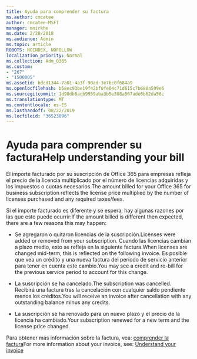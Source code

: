 ```yaml
---
title: Ayuda para comprender su factura
ms.author: cmcatee
author: cmcatee-MSFT
manager: mnirkhe
ms.date: 2/20/2018
ms.audience: Admin
ms.topic: article
ROBOTS: NOINDEX, NOFOLLOW
localization_priority: Normal
ms.collection: Adm_O365
ms.custom:
- "267"
- "1500005"
ms.assetid: bdcd1344-7a01-4a3f-90ad-3e7bc0f684a9
ms.openlocfilehash: b58ec93be19f42bf0fe04c71d615c7b680a599e6
ms.sourcegitcommit: 1d98db8acb9959aba3b5e308a567ade6b62da56c
ms.translationtype: MT
ms.contentlocale: es-ES
ms.lasthandoff: 08/22/2019
ms.locfileid: "36523096"
---
```

# <a name="help-understanding-your-bill"></a><span data-ttu-id="d1af7-102">Ayuda para comprender su factura</span><span class="sxs-lookup"><span data-stu-id="d1af7-102">Help understanding your bill</span></span>

<span data-ttu-id="d1af7-103">El importe facturado por su suscripción de Office 365 para empresas refleja el precio de la licencia multiplicado por el número de licencias adquiridas y los impuestos o cuotas necesarios.</span><span class="sxs-lookup"><span data-stu-id="d1af7-103">The amount billed for your Office 365 for business subscription reflects the license price multiplied by the number of licenses purchased and any required taxes/fees.</span></span>
  
<span data-ttu-id="d1af7-104">Si el importe facturado es diferente y se espera, hay algunas razones por las que esto puede ocurrir:</span><span class="sxs-lookup"><span data-stu-id="d1af7-104">If the amount billed is different then expected, there are a few reasons this may happen:</span></span>
  
- <span data-ttu-id="d1af7-105">Se agregaron o quitaron licencias de la suscripción.</span><span class="sxs-lookup"><span data-stu-id="d1af7-105">Licenses were added or removed from your subscription.</span></span> <span data-ttu-id="d1af7-106">Cuando las licencias cambian a plazo medio, esto se refleja en la siguiente factura.</span><span class="sxs-lookup"><span data-stu-id="d1af7-106">When licenses are changed mid-term, this is reflected on the following invoice.</span></span> <span data-ttu-id="d1af7-107">Es posible que vea un crédito y una nueva factura del período de servicio anterior para tener en cuenta este cambio.</span><span class="sxs-lookup"><span data-stu-id="d1af7-107">You may see a credit and re-bill for the previous service period to account for this change.</span></span>

- <span data-ttu-id="d1af7-108">La suscripción se ha cancelado.</span><span class="sxs-lookup"><span data-stu-id="d1af7-108">The subscription was cancelled.</span></span> <span data-ttu-id="d1af7-109">Recibirá una factura tras la cancelación con cualquier saldo pendiente menos los créditos.</span><span class="sxs-lookup"><span data-stu-id="d1af7-109">You will receive an invoice after cancellation with any outstanding balance minus any credits.</span></span>

- <span data-ttu-id="d1af7-110">La suscripción se ha renovado para un nuevo plazo y el precio de la licencia ha cambiado.</span><span class="sxs-lookup"><span data-stu-id="d1af7-110">Your subscription renewed for a new term and the license price changed.</span></span>

<span data-ttu-id="d1af7-111">Para obtener más información sobre la factura, vea: [comprender la factura](https://docs.microsoft.com/office365/admin/subscriptions-and-billing/understand-your-invoice)</span><span class="sxs-lookup"><span data-stu-id="d1af7-111">For more information about your invoice, see: [Understand your invoice](https://docs.microsoft.com/office365/admin/subscriptions-and-billing/understand-your-invoice)</span></span>